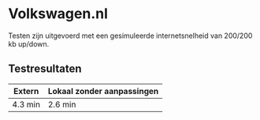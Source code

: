 # Volkswagen.nl
Testen zijn uitgevoerd met een gesimuleerde internetsnelheid van 200/200 kb up/down.

## Testresultaten
| Extern | Lokaal zonder aanpassingen |
| ------ | -------------------------- |
| 4.3 min| 2.6 min                    |

